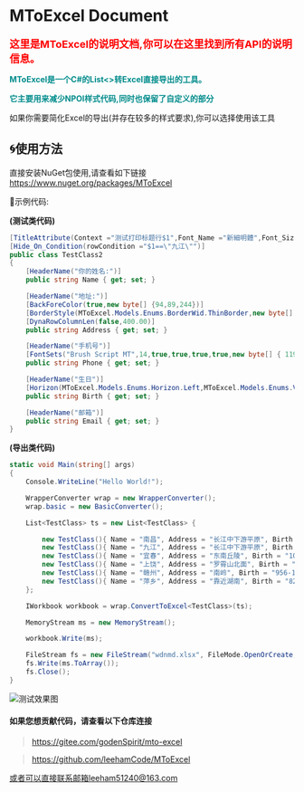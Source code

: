 # MToExcel Document

<b><font color=red size=4>这里是MToExcel的说明文档,你可以在这里找到所有API的说明信息。</font></b>

<b><font color=darkcyan>MToExcel是一个C#的List<>转Excel直接导出的工具。</font></b>

<b><font color=darkcyan>它主要用来减少NPOI样式代码,同时也保留了自定义的部分</font></b>

如果你需要简化Excel的导出(并存在较多的样式要求),你可以选择使用该工具

## :cyclone:使用方法

直接安装NuGet包使用,请查看如下链接
https://www.nuget.org/packages/MToExcel

:green_apple:示例代码:

<b>(测试类代码)</b>

```c#
[TitleAttribute(Context ="测试打印标题行$1",Font_Name ="新細明體",Font_Size =16,Font_color =new byte[]{ 80,235,227 })]
[Hide_On_Condition(rowCondition ="$1==\"九江\"")]
public class TestClass2
{
    [HeaderName("你的姓名:")]
    public string Name { get; set; }

    [HeaderName("地址:")]
    [BackForeColor(true,new byte[] {94,89,244})]
    [BorderStyle(MToExcel.Models.Enums.BorderWid.ThinBorder,new byte[] { 252,28,3 },MToExcel.Models.Enums.BorderDirect.Upper)]
    [DynaRowColumnLen(false,400.00)]
    public string Address { get; set; }

    [HeaderName("手机号")]
    [FontSets("Brush Script MT",14,true,true,true,true,new byte[] { 119,251,232 })]
    public string Phone { get; set; }

    [HeaderName("生日")]
    [Horizon(MToExcel.Models.Enums.Horizon.Left,MToExcel.Models.Enums.VerticalHorizon.Up)]
    public string Birth { get; set; }

    [HeaderName("邮箱")]
    public string Email { get; set; }
}
```

<b>(导出类代码)</b>

```c#
static void Main(string[] args)
{
    Console.WriteLine("Hello World!");

    WrapperConverter wrap = new WrapperConverter();
    wrap.basic = new BasicConverter();

    List<TestClass> ts = new List<TestClass> {

        new TestClass(){ Name = "南昌", Address = "长江中下游平原", Birth = "678-12-12", Phone = "123456789", Email = "1537004059@qq.com" },
        new TestClass(){ Name = "九江", Address = "长江中下游平原", Birth = "678-01-01", Phone = "657712345", Email = "6666677778@qq.com" },
        new TestClass(){ Name = "宜春", Address = "东南丘陵", Birth = "1056-07-12", Phone = "778812345", Email = "yiyandingzhen@qq.com" },
        new TestClass(){ Name = "上饶", Address = "罗霄山北面", Birth = "1234-12-12", Phone = "666875652", Email = "5712351231@qq.com" },
        new TestClass(){ Name = "赣州", Address = "南岭", Birth = "956-12-12", Phone = "98237818923", Email = "6154231@qq.com" },
        new TestClass(){ Name = "萍乡", Address = "靠近湖南", Birth = "8293-12-12", Phone = "231231", Email = "leehan51240@qq.com" },
    };

    IWorkbook workbook = wrap.ConvertToExcel<TestClass>(ts);

    MemoryStream ms = new MemoryStream();

    workbook.Write(ms);

    FileStream fs = new FileStream("wdnmd.xlsx", FileMode.OpenOrCreate, FileAccess.ReadWrite);
    fs.Write(ms.ToArray());
    fs.Close();
}
```

![测试效果图](http://img.leepichome.top/mtoexcel.png)


#### 如果您想贡献代码，请查看以下仓库连接

> https://gitee.com/godenSpirit/mto-excel

> https://github.com/leehamCode/MToExcel

或者可以直接联系邮箱leeham51240@163.com